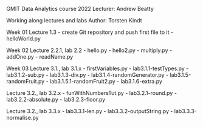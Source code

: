 
GMIT Data Analytics course 2022
Lecturer: Andrew Beatty

Working along lectures and labs
Author: Torsten Kindt


Week 01
Lecture 1.3
    - create Git repository and push first file to it
    - helloWorld.py
 
Week 02
Lecture 2.2.1, lab 2.2
    - hello.py
    - hello2.py
    - multiply.py
    - addOne.py
    - readName.py

Week 03
Lecture 3.1., lab 3.1.x
    - firstVariables.py
    - lab3.1.1-testTypes.py
    - lab3.1.2-sub.py
    - lab3.1.3-div.py
    - lab3.1.4-randomGenerator.py
    - lab3.1.5-randomFruit.py
    - lab3.1.5.1-randomFruit2.py
    - lab3.1.6-extra.py
   
Lecture 3.2., lab 3.2.x
    - funWithNumbersTut.py
    - lab3.2.1-round.py
    - lab3.2.2-absolute.py
    - lab3.2.3-floor.py

Lecture 3.2., lab 3.3.x
    - lab3.3.1-len.py
    - lab3.3.2-outputString.py
    - lab3.3.3-normalise.py


